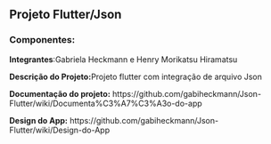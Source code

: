 <h2>Projeto Flutter/Json</h2>
<h3><b>Componentes:</b> </h3>
  <p><b>Integrantes</b>:Gabriela Heckmann e Henry Morikatsu Hiramatsu</p>
<p><b>Descrição do Projeto:</b>Projeto flutter com integração de arquivo Json</p>
<p><b> Documentação do projeto:</b> https://github.com/gabiheckmann/Json-Flutter/wiki/Documenta%C3%A7%C3%A3o-do-app </p>
<p><b> Design do App:</b>  https://github.com/gabiheckmann/Json-Flutter/wiki/Design-do-App</p>

